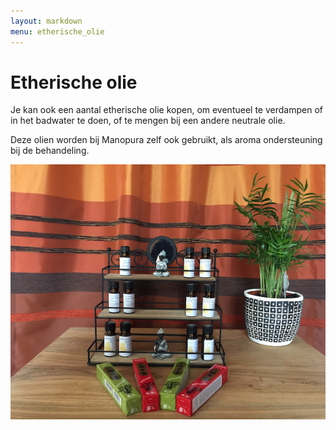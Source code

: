 ```yaml
---
layout: markdown
menu: etherische_olie
---
```

# Etherische olie

Je kan ook een aantal etherische olie kopen, om eventueel te verdampen of in het badwater te doen, of te mengen bij een andere neutrale olie.

Deze olien worden bij Manopura zelf ook gebruikt, als aroma ondersteuning bij de behandeling.



![etherische_olie](images/kleinolierekje.png)
